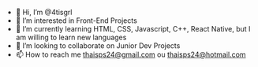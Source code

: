 - 👋 Hi, I’m @4tisgrl
- 👀 I’m interested in Front-End Projects
- 🌱 I’m currently learning HTML, CSS, Javascript, C++, React Native, but I am willing to learn new languages
- 💞️ I’m looking to collaborate on Junior Dev Projects
- 📫 How to reach me thaisps24@gmail.com ou thaisps24@hotmail.com

<!---
4tisgrl/4tisgrl is a ✨ special ✨ repository because its `README.md` (this file) appears on your GitHub profile.
You can click the Preview link to take a look at your changes.
--->
